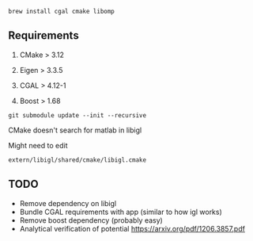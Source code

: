 ~~~
brew install cgal cmake libomp
~~~

## Requirements

1. CMake > 3.12

2. Eigen > 3.3.5

3. CGAL > 4.12-1

4. Boost > 1.68

~~~
git submodule update --init --recursive 
~~~

CMake doesn't search for matlab in libigl

Might need to edit 

~~~
extern/libigl/shared/cmake/libigl.cmake
~~~

## TODO

* Remove dependency on libigl
* Bundle CGAL requirements with app (similar to how igl works)
* Remove boost dependency (probably easy)
* Analytical verification of potential https://arxiv.org/pdf/1206.3857.pdf
